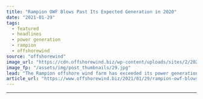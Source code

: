 ```yaml
---
title: "Rampion OWF Blows Past Its Expected Generation in 2020"
date: "2021-01-29"
tags: 
  - featured
  - headlines
  - power generation
  - rampion
  - offshorewind
source: "offshorewind"
image_url: "https://cdn.offshorewind.biz/wp-content/uploads/sites/2/2021/01/29105008/MHI-Vestas-Offshore-Wind_Rampion.jpg"
image_fp: "/assets/img/post_thumbnails/29.jpg"
lead: "The Rampion offshore wind farm has exceeded its power generation target in 2020 by"
article_url: "https://www.offshorewind.biz/2021/01/29/rampion-owf-blows-past-its-expected-generation-in-2020/"
---
```


---
